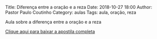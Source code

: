 Title: Diferença entre a oração e a reza
Date: 2018-10-27 18:00
Author: Pastor Paulo Coutinho
Category: aulas
Tags: aula, oração, reza

Aula sobre a diferença entre a oração e a reza

[Clique aqui para baixar a apostila completa](https://www.dropbox.com/s/p0m1eiqu4yzevrn/AULA%20-%20DOMINGO%20-%2027%3A10%3A2018.pdf?dl=1)